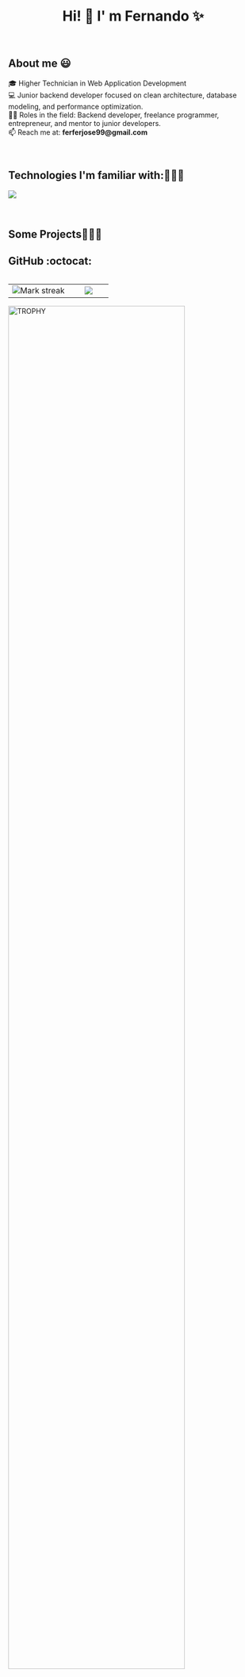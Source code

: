 <h1 align="center">Hi! 👋  I' m Fernando ✨ </h1> 
</br>
<h2>About me 😃</h2>
<!--Intro start-->

<p align="left">
🎓 Higher Technician in Web Application Development<br>
💻 Junior backend developer focused on clean architecture, database modeling, and performance optimization.<br>
🧑‍🏫 Roles in the field: Backend developer, freelance programmer, entrepreneur, and mentor to junior developers.<br>
📫 Reach me at: <strong>ferferjose99@gmail.com</strong>
<!--Intro end-->
  </p>
<br>

<h2 >Technologies I'm familiar with:👨🏻‍💻</h2>
<!--tech stack icons-->
<p align="left">
  <a href="https://skillicons.dev">
    <img src="https://skillicons.dev/icons?i=html,css,bootstrap,js,ts,c,java,php,laravel,mysql,figma,git,github,postman,eclipse,vscode&perline=12" />
  </a>
</p>
<br>
<!-------------------------->
<div id="proyectos">
<h2 >Some Projects👨🏻‍💻</h2>


<h2>GitHub :octocat:</h2>
<!--- stats & Trophy (start) -->
<p align="center">
  <!--- stats (start) -->
<table align="left">
<tr border="none">
<td width="60%" align="center">

<!--  <img  align="center"  src="https://github-readme-stats.vercel.app/api?username=unsimpledev&theme=dark&show_icons=true&count_private=true" />
  <br></br> -->
  <img  title="🔥 Get streak stats for your profile at git.io/streak-stats" alt="Mark streak" src="https://github-readme-streak-stats.herokuapp.com/?user=ferferjose&theme=dark&hide_border=false" /> 
</td>

<td width="40%" align="center">

  <img  align="center"  src="https://github-readme-stats.anuraghazra1.vercel.app/api/top-langs/?username=ferferjose&theme=dark&hide_border=false&no-bg=true&no-frame=true&langs_count=10"/>

  </td>
</tr>
</table>
<!--- stats (end) -->

<!--- trophy (start) -->
<div align=left>
  <a href="https://github.com/ryo-ma/github-profile-trophy" title="Go to Source">
      <img align="center" width=84% src="https://github-profile-trophy.vercel.app/?username=ferferjose&theme=radical&row=1&column=7&margin-h=15&margin-w=5&no-bg=true" alt="TROPHY" />
    </a>
</div>
<!--- trophy (start) -->


</p>        
<!--- stats (end) -->

